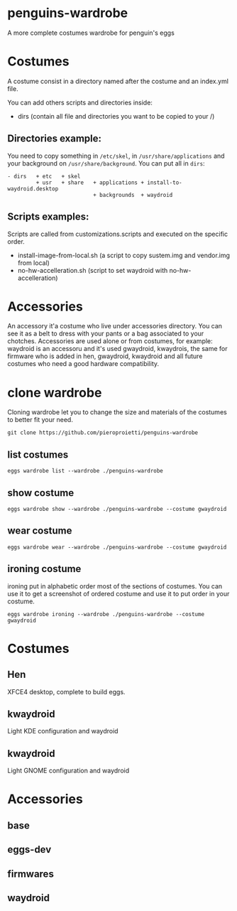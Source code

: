 # penguins-wardrobe

A more complete costumes wardrobe for penguin's eggs

# Costumes

A costume consist in a directory named after the costume and an index.yml file. 

You can add others scripts and directories inside:

- dirs (contain all file and directories you want to be copied to your /)

## Directories example: 
You need to copy something in ```/etc/skel```, in ```/usr/share/applications``` and your background on ```/usr/share/background```. You can 
put all in ```dirs```:

```
- dirs   + etc   + skel  
         + usr   + share   + applications + install-to-waydroid.desktop
                           + backgrounds  + waydroid
```

## Scripts examples:

Scripts are called from customizations.scripts and executed on the specific order.

- install-image-from-local.sh (a script to copy sustem.img and vendor.img from local)
- no-hw-accelleration.sh (script to set waydroid with no-hw-accelleration)

# Accessories
An accessory it'a costume who live under accessories directory. You can see it as a belt to dress with your pants or a bag associated to your chotches.
Accessories are used alone or from costumes, for example: waydroid is an accessoru and it's used gwaydroid, kwaydrois, the same for firmware who is added in hen, gwaydroid, kwaydroid and all future costumes who need a good hardware compatibility.


# clone wardrobe

Cloning wardrobe let you to change the size and materials of the costumes to better fit your need.

```
git clone https://github.com/pieroproietti/penguins-wardrobe
```

## list costumes
```
eggs wardrobe list --wardrobe ./penguins-wardrobe
```

## show costume
```
eggs wardrobe show --wardrobe ./penguins-wardrobe --costume gwaydroid
```

## wear costume
```
eggs wardrobe wear --wardrobe ./penguins-wardrobe --costume gwaydroid
```

## ironing costume
ironing put in alphabetic order most of the sections of costumes. You can use it to get a screenshot of ordered costume and use it to put order in your costume.

```
eggs wardrobe ironing --wardrobe ./penguins-wardrobe --costume gwaydroid
```



# Costumes

## Hen
XFCE4 desktop, complete to build eggs.

## kwaydroid
Light KDE configuration and waydroid

## kwaydroid
Light GNOME configuration and waydroid

# Accessories

## base
## eggs-dev
## firmwares
## waydroid

